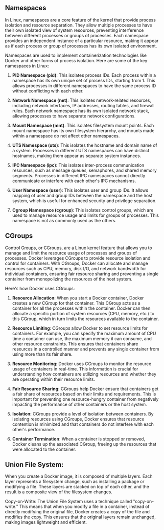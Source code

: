 ## Namespaces

In Linux, namespaces are a core feature of the kernel that provide process isolation and resource separation. They allow multiple processes to have their own isolated view of system resources, preventing interference between different processes or groups of processes. Each namespace provides an independent instance of a particular resource, making it appear as if each process or group of processes has its own isolated environment.

Namespaces are used to implement containerization technologies like Docker and other forms of process isolation. Here are some of the key namespaces in Linux:

1. **PID Namespace (pid)**: This isolates process IDs. Each process within a namespace has its own unique set of process IDs, starting from 1. This allows processes in different namespaces to have the same process ID without conflicting with each other.

2. **Network Namespace (net)**: This isolates network-related resources, including network interfaces, IP addresses, routing tables, and firewall rules. Each network namespace has its own isolated network stack, allowing processes to have separate network configurations.

3. **Mount Namespace (mnt)**: This isolates filesystem mount points. Each mount namespace has its own filesystem hierarchy, and mounts made within a namespace do not affect other namespaces.

4. **UTS Namespace (uts)**: This isolates the hostname and domain name of a system. Processes in different UTS namespaces can have distinct hostnames, making them appear as separate system instances.

5. **IPC Namespace (ipc)**: This isolates inter-process communication resources, such as message queues, semaphores, and shared memory segments. Processes in different IPC namespaces cannot directly communicate or interfere with each other's IPC mechanisms.

6. **User Namespace (user)**: This isolates user and group IDs. It allows mapping of user and group IDs between the namespace and the host system, which is useful for enhanced security and privilege separation.

7. **Cgroup Namespace (cgroup)**: This isolates control groups, which are used to manage resource usage and limits for groups of processes. This namespace is not as commonly used as the others.



## CGroups


Control Groups, or CGroups, are a Linux kernel feature that allows you to manage and limit the resource usage of processes and groups of processes. Docker leverages CGroups to provide resource isolation and control for containers. With CGroups, Docker can allocate and manage resources such as CPU, memory, disk I/O, and network bandwidth for individual containers, ensuring fair resource sharing and preventing a single container from monopolizing the resources of the host system.

Here's how Docker uses CGroups:

1. **Resource Allocation**: When you start a Docker container, Docker creates a new CGroup for that container. This CGroup acts as a container for all the processes within the container. Docker can then allocate a specific portion of system resources (CPU, memory, etc.) to this CGroup, which in turn limits the resources available to the container.

2. **Resource Limiting**: CGroups allow Docker to set resource limits for containers. For example, you can specify the maximum amount of CPU time a container can use, the maximum memory it can consume, and other resource constraints. This ensures that containers share resources in a controlled manner and prevents any single container from using more than its fair share.

3. **Resource Monitoring**: Docker uses CGroups to monitor the resource usage of containers in real-time. This information is crucial for understanding how containers are utilizing resources and whether they are operating within their resource limits.

4. **Fair Resource Sharing**: CGroups help Docker ensure that containers get a fair share of resources based on their limits and requirements. This is important for preventing one resource-hungry container from negatively impacting the performance of other containers or the host system.

5. **Isolation**: CGroups provide a level of isolation between containers. By isolating resources using CGroups, Docker ensures that resource contention is minimized and that containers do not interfere with each other's performance.

6. **Container Termination**: When a container is stopped or removed, Docker cleans up the associated CGroup, freeing up the resources that were allocated to the container.



## Union File System:

When you create a Docker image, it is composed of multiple layers. Each layer represents a filesystem change, such as installing a package or modifying a file. These layers are stacked on top of each other, and the result is a composite view of the filesystem changes.

Copy-on-Write: The Union File System uses a technique called "copy-on-write." This means that when you modify a file in a container, instead of directly modifying the original file, Docker creates a copy of the file and modifies the copy. This ensures that the original layers remain unchanged, making images lightweight and efficient.


